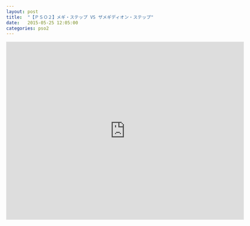 ```yaml
---
layout: post
title:  "【ＰＳＯ２】メギ・ステップ VS ザメギディオン・ステップ"
date:   2015-05-25 12:05:00
categories: pso2
---
```


<iframe width="640" height="480" src="https://www.youtube.com/watch?v=SVIS1eaClSg" frameborder="0" allowfullscreen></iframe>
